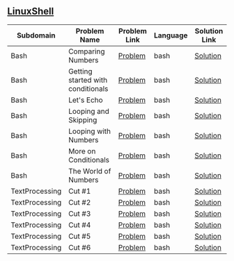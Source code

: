 ## [LinuxShell](https://www.hackerrank.com/domains/shell)

|Subdomain|Problem Name|Problem Link|Language|Solution Link|
---|---|---|---|---
|Bash|Comparing Numbers|[Problem](https://www.hackerrank.com/challenges/bash-tutorials---comparing-numbers/problem)|bash|[Solution](Bash/bash-tutorials---comparing-numbers.sh)|
|Bash|Getting started with conditionals|[Problem](https://www.hackerrank.com/challenges/bash-tutorials---getting-started-with-conditionals/problem)|bash|[Solution](Bash/bash-tutorials---getting-started-with-conditionals.sh)|
|Bash|Let's Echo|[Problem](https://www.hackerrank.com/challenges/bash-tutorials-lets-echo/problem)|bash|[Solution](Bash/bash-tutorials-lets-echo.sh)|
|Bash|Looping and Skipping|[Problem](https://www.hackerrank.com/challenges/bash-tutorials---looping-and-skipping/problem)|bash|[Solution](Bash/bash-tutorials---looping-and-skipping.sh)|
|Bash|Looping with Numbers|[Problem](https://www.hackerrank.com/challenges/bash-tutorials---looping-with-numbers/problem)|bash|[Solution](Bash/bash-tutorials---looping-with-numbers.sh)|
|Bash|More on Conditionals|[Problem](https://www.hackerrank.com/challenges/bash-tutorials---more-on-conditionals/problem)|bash|[Solution](Bash/bash-tutorials---more-on-conditionals.sh)|
|Bash|The World of Numbers|[Problem](https://www.hackerrank.com/challenges/bash-tutorials---the-world-of-numbers/problem)|bash|[Solution](Bash/bash-tutorials---the-world-of-numbers.sh)|
|TextProcessing|Cut #1|[Problem](https://www.hackerrank.com/challenges/text-processing-cut-1/problem)|bash|[Solution](TextProcessing/text-processing-cut-1.sh)|
|TextProcessing|Cut #2|[Problem](https://www.hackerrank.com/challenges/text-processing-cut-2/problem)|bash|[Solution](TextProcessing/text-processing-cut-2.sh)|
|TextProcessing|Cut #3|[Problem](https://www.hackerrank.com/challenges/text-processing-cut-3/problem)|bash|[Solution](TextProcessing/text-processing-cut-3.sh)|
|TextProcessing|Cut #4|[Problem](https://www.hackerrank.com/challenges/text-processing-cut-4/problem)|bash|[Solution](TextProcessing/text-processing-cut-4.sh)|
|TextProcessing|Cut #5|[Problem](https://www.hackerrank.com/challenges/text-processing-cut-5/problem)|bash|[Solution](TextProcessing/text-processing-cut-5.sh)|
|TextProcessing|Cut #6|[Problem](https://www.hackerrank.com/challenges/text-processing-cut-6/problem)|bash|[Solution](TextProcessing/text-processing-cut-6.sh)|
